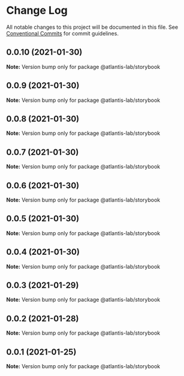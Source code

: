 # Change Log

All notable changes to this project will be documented in this file.
See [Conventional Commits](https://conventionalcommits.org) for commit guidelines.

## 0.0.10 (2021-01-30)

**Note:** Version bump only for package @atlantis-lab/storybook





## 0.0.9 (2021-01-30)

**Note:** Version bump only for package @atlantis-lab/storybook





## 0.0.8 (2021-01-30)

**Note:** Version bump only for package @atlantis-lab/storybook





## 0.0.7 (2021-01-30)

**Note:** Version bump only for package @atlantis-lab/storybook





## 0.0.6 (2021-01-30)

**Note:** Version bump only for package @atlantis-lab/storybook





## 0.0.5 (2021-01-30)

**Note:** Version bump only for package @atlantis-lab/storybook





## 0.0.4 (2021-01-30)

**Note:** Version bump only for package @atlantis-lab/storybook





## 0.0.3 (2021-01-29)

**Note:** Version bump only for package @atlantis-lab/storybook





## 0.0.2 (2021-01-28)

**Note:** Version bump only for package @atlantis-lab/storybook





## 0.0.1 (2021-01-25)

**Note:** Version bump only for package @atlantis-lab/storybook
